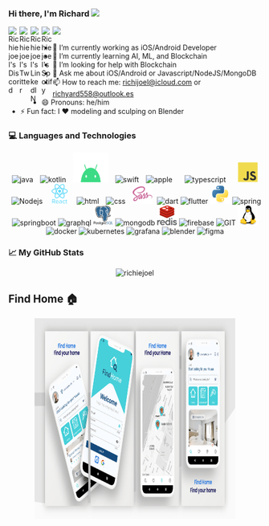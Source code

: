 ### Hi there, I'm Richard  <img src="https://media.giphy.com/media/hvRJCLFzcasrR4ia7z/giphy.gif" width="25px" />

<a href="https://discord.gg/XTW52Kt">
  <img align="left" alt="Richiejoel's Discord" width="22px" src="https://raw.githubusercontent.com/peterthehan/peterthehan/master/assets/discord.svg" />
</a>
<a href="https://twitter.com/Richijoel9">
  <img align="left" alt="Richiejoel's Twitter" width="22px" src="https://raw.githubusercontent.com/peterthehan/peterthehan/master/assets/twitter.svg" />
</a>
<a href="https://www.linkedin.com/in/richard-joel-garcia/">
  <img align="left" alt="Richiejoel's LinkedIN" width="22px" src="https://raw.githubusercontent.com/peterthehan/peterthehan/master/assets/linkedin.svg" />
</a>
<a href="https://open.spotify.com/user/e90fe4zsndbm6xoe2t7t8kogf?si=WaLKpwvWTle0btle2qPb6g">
  <img align="left" alt="Richiejoel's Spotify" width="22px" src="https://raw.githubusercontent.com/peterthehan/peterthehan/master/assets/spotify.svg" />
</a>

![](https://visitor-badge.glitch.me/badge?page_id=richiejoel.richiejoel)

 - 🔭 I’m currently working as iOS/Android Developer
 - 🌱 I’m currently learning AI, ML, and Blockchain
 - 🤔 I’m looking for help with Blockchain
 - 💬 Ask me about iOS/Android or Javascript/NodeJS/MongoDB
 - 📫 How to reach me: richijoel@icloud.com or richyard558@outlook.es
 - 😄 Pronouns: he/him
 - ⚡ Fun fact: I ❤️ modeling and sculping on Blender


### 💻 Languages and Technologies

<p align="center">
  <span style="margin:5px;">
    <img src="https://www.vectorlogo.zone/logos/java/java-icon.svg" alt="java" width="44" height="40"/>
  </span>
  <span style="margin:5px;">
    <img src="https://www.vectorlogo.zone/logos/kotlinlang/kotlinlang-icon.svg" alt="kotlin" width="30" height="30"/>
  </span>
  <span style="margin:5px;">
    <img src="https://github.com/richiejoel/richiejoel/blob/main/assets/android.svg" alt="android" width="70" height="60"/>
  </span>
  <span style="margin:5px;">
    <img src="https://www.vectorlogo.zone/logos/swift/swift-icon.svg" alt="swift" width="40" height="40"/>
  </span>
  <span style="margin:5px;">
    <img src="https://www.vectorlogo.zone/logos/apple/apple-tile.svg" alt="apple" width="40" height="40"/>
  </span>
  <span style="margin:15px;">
    <img src="https://www.vectorlogo.zone/logos/typescriptlang/typescriptlang-icon.svg" alt="typescript" width="40" height="40"/>
  </span>
  <span style="margin:5px;">
    <img src="https://raw.githubusercontent.com/devicons/devicon/master/icons/javascript/javascript-original.svg" alt="javascript" width="40" height="40"/>
  </span>
  <span style="margin:5px;">
    <img src="https://www.vectorlogo.zone/logos/nodejs/nodejs-icon.svg" alt="Nodejs" width="40" height="40"/>
  </span>
  <span style="margin:5px;">
    <img src="https://raw.githubusercontent.com/devicons/devicon/master/icons/react/react-original-wordmark.svg" alt="react" width="40" height="40"/>
  </span>
  <span style="margin:5px;">
    <img src="https://www.vectorlogo.zone/logos/w3_html5/w3_html5-icon.svg" alt="html" width="40" height="40"/>
  </span>
  <span style="margin:5px;">
    <img src="https://www.vectorlogo.zone/logos/w3_css/w3_css-icon.svg" alt="css" width="40" height="40"/>
  </span>
  <span style="margin:5px;">
    <img src="https://raw.githubusercontent.com/devicons/devicon/master/icons/sass/sass-original.svg" alt="sass" width="40" height="40"/>
  </span>
    <img src="https://www.vectorlogo.zone/logos/dartlang/dartlang-icon.svg" alt="dart" width="40" height="40"/>
    <img src="https://www.vectorlogo.zone/logos/flutterio/flutterio-icon.svg" alt="flutter" width="40" height="40"/>
    <img src="https://raw.githubusercontent.com/devicons/devicon/master/icons/python/python-original.svg" alt="python" width="40" height="40"/>
    <img src="https://www.vectorlogo.zone/logos/springio/springio-icon.svg" alt="spring" width="40" height="40"/>
    <img src="https://programandoointentandolo.com/wordpress/wp-content/uploads/2019/07/spring-boot-logo.svg" alt="springboot" width="40" height="40"/>
    <img src="https://www.vectorlogo.zone/logos/graphql/graphql-icon.svg" alt="graphql" width="40" height="40"/>
    <img src="https://raw.githubusercontent.com/devicons/devicon/master/icons/postgresql/postgresql-original-wordmark.svg" alt="postgresql" width="40" height="40"/>
    <img src="https://www.vectorlogo.zone/logos/mongodb/mongodb-icon.svg" alt="mongodb" width="36" height="40"/>
  <img src="https://raw.githubusercontent.com/devicons/devicon/master/icons/redis/redis-original-wordmark.svg" alt="redis" width="40" height="40"/>
  <img src="https://www.vectorlogo.zone/logos/firebase/firebase-icon.svg" alt="firebase" width="40" height="40"/>
  <img src="https://www.vectorlogo.zone/logos/git-scm/git-scm-icon.svg" alt="GIT" width="40" height="40"/>
  <img src="https://raw.githubusercontent.com/devicons/devicon/master/icons/linux/linux-original.svg" alt="linux" width="40" height="40"/>
  <img src="https://www.vectorlogo.zone/logos/docker/docker-official.svg" alt="docker" width="44" height="40"/>
  <img src="https://www.vectorlogo.zone/logos/kubernetes/kubernetes-icon.svg" alt="kubernetes" width="40" height="40"/>
  <img src="https://www.vectorlogo.zone/logos/grafana/grafana-icon.svg" alt="grafana" width="40" height="40"/>
  <img src="https://upload.wikimedia.org/wikipedia/commons/0/0c/Blender_logo_no_text.svg" alt="blender" width="40" height="40"/>
  <img src="https://www.vectorlogo.zone/logos/figma/figma-icon.svg" alt="figma" width="40" height="40"/>
</p>

### 📈 My GitHub Stats

<p align="center"> <img src="https://github-readme-stats.vercel.app/api?username=richiejoel&show_icons=true&theme=gotham" alt="richiejoel" />

  
## Find Home 🏠
  
<p align="center">
  <span style="margin:5px;">
    <img src="https://github.com/richiejoel/richiejoel/blob/main/assets/presentation_banner.png" alt="banner" width="400" height="400"/>
  </span>
</p>
  
 


  
<!--
**richiejoel/richiejoel** is a ✨ _special_ ✨ repository because its `README.md` (this file) appears on your GitHub profile.

Here are some ideas to get you started:

- 🔭 I’m currently working on ...
- 🌱 I’m currently learning ...
- 👯 I’m looking to collaborate on ...
- 🤔 I’m looking for help with ...
- 💬 Ask me about ...
- 📫 How to reach me: ...
- 😄 Pronouns: ...
- ⚡ Fun fact: ...
-->
